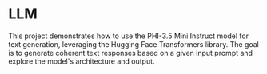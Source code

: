 # LLM
This project demonstrates how to use the PHI-3.5 Mini Instruct model for text generation, leveraging the Hugging Face Transformers library. The goal is to generate coherent text responses based on a given input prompt and explore the model's architecture and output.
